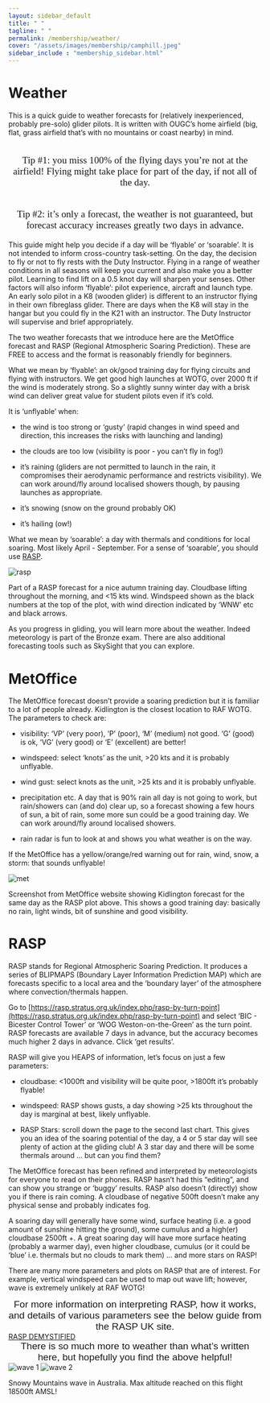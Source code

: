 ```yaml
---
layout: sidebar_default
title: " "
tagline: " "
permalink: /membership/weather/
cover: "/assets/images/membership/camphill.jpeg"
sidebar_include : "membership_sidebar.html"
---
```


<title>Weather - OUGC</title>

# Weather

This is a quick guide to weather forecasts for (relatively inexperienced, probably pre-solo) glider pilots. It is written with OUGC’s home airfield (big, flat, grass airfield that’s with no mountains or coast nearby) in mind.


<div style="text-align: center; font-family: 'Georgia', serif;font-size: 1.2rem">
<br>
Tip #1: you miss 100% of the flying days you’re not at the airfield! Flying might take place for part of the day, if not all of the day.

<br>
<br>

Tip #2: it’s only a forecast, the weather is not guaranteed, but forecast accuracy increases greatly two days in advance.
<br>
</div>

This guide might help you decide if a day will be ‘flyable’  or ‘soarable’. It is not intended to inform cross-country task-setting. On the day, the decision to fly or not to fly rests with the Duty Instructor. Flying in a range of weather conditions in all seasons will keep you current and also make you a better pilot. Learning to find lift on a 0.5 knot day will sharpen your senses. Other factors will also inform ‘flyable’: pilot experience, aircraft and launch type. An early solo pilot in a K8 (wooden glider) is different to an instructor flying in their own fibreglass glider. There are days when the K8 will stay in the hangar but you could fly in the K21 with an instructor. The Duty Instructor will supervise and brief appropriately.

The two weather forecasts that we introduce here are the MetOffice forecast and RASP (Regional Atmospheric Soaring Prediction).  These are FREE to access and the format is reasonably friendly for beginners.

What we mean by ‘flyable’: an ok/good training day for flying circuits and flying with instructors. We get good high launches at WOTG, over 2000 ft if the wind is moderately strong. So a slightly sunny winter day with a brisk wind can deliver great value for student pilots even if it’s cold. 

It is ‘unflyable’ when: 

- the wind is too strong or ‘gusty’ (rapid changes in wind speed and direction, this increases the risks with launching and landing)

- the clouds are too low (visibility is poor - you can’t fly in fog!)

- it’s raining (gliders are not permitted to launch in the rain, it compromises their aerodynamic performance and restricts visibility). We can work around/fly around localised showers though, by pausing launches as appropriate.

- it’s snowing (snow on the ground probably OK)

- it’s hailing (ow!)

What we mean by ‘soarable’: a day with thermals and conditions for local soaring. Most likely April - September. For a sense of ‘soarable’, you should use [RASP](https://rasp.stratus.org.uk/index.php/rasp-by-turn-point).

<img src="/assets/images/membership/rasp_autumn_day.webp" alt="rasp">

Part of a RASP forecast for a nice autumn training day. Cloudbase lifting throughout the morning, and <15 kts wind. Windspeed shown as the black numbers at the top of the plot, with wind direction indicated by ‘WNW’ etc and black arrows.

As you progress in gliding, you will learn more about the weather. Indeed meteorology is part of the Bronze exam. There are also additional forecasting tools such as SkySight that you can explore.

# MetOffice
The MetOffice forecast doesn’t provide a soaring prediction but it is familiar to a lot of people already. Kidlington is the closest location to RAF WOTG. The parameters to check are:

- visibility: ‘VP’ (very poor), ‘P’ (poor), ‘M’ (medium) not good. ‘G’ (good) is ok, ‘VG’ (very good) or ‘E’ (excellent) are better! 

- windspeed: select ‘knots’ as the unit, >20 kts and it is probably unflyable.

- wind gust: select knots as the unit, >25 kts and it is probably unflyable.

- precipitation etc. A day that is 90% rain all day is not going to work, but rain/showers can (and do) clear up, so a forecast showing a few hours of sun, a bit of rain, some more sun could be a good training day. We can work around/fly around localised showers.

- rain radar is fun to look at and shows you what weather is on the way.

If the MetOffice has a yellow/orange/red warning out for rain, wind, snow, a storm: that sounds unflyable!

<img src="/assets/images/membership/metoffice_screen_grab.webp" alt="met">

Screenshot from MetOffice website showing Kidlington forecast for the same day as the RASP plot above. This shows a good training day: basically no rain, light winds, bit of sunshine and good visibility. 

# RASP

RASP stands for Regional Atmospheric Soaring Prediction. It produces a series of BLIPMAPS (Boundary Layer Information Prediction MAP) which are forecasts specific to a local area and the ‘boundary layer’ of the atmosphere where convection/thermals happen.

Go to [https://rasp.stratus.org.uk/index.php/rasp-by-turn-point](https://rasp.stratus.org.uk/index.php/rasp-by-turn-point) and select ‘BIC - Bicester Control Tower’ or ‘WOG Weston-on-the-Green’ as the turn point. RASP forecasts are available 7 days in advance, but the accuracy becomes much higher 2 days in advance. Click ‘get results’.

RASP will give you HEAPS of information, let’s focus on just a few parameters:

- cloudbase: <1000ft and visibility will be quite poor, >1800ft it’s probably flyable! 

- windspeed: RASP shows gusts, a day showing >25 kts throughout the day is marginal at best, likely unflyable.

- RASP Stars: scroll down the page to the second last chart. This gives you an idea of the soaring potential of the day, a 4 or 5 star day will see plenty of action at the gliding club! A 3 star day and there will be some thermals around … but can you find them?

The MetOffice forecast has been refined and interpreted by meteorologists for everyone to read on their phones. RASP hasn’t had this “editing”, and can show you strange or ‘buggy’ results. RASP also doesn’t (directly) show you if there is rain coming. A cloudbase of negative 500ft doesn’t make any physical sense and probably indicates fog.

A soaring day will generally have some wind, surface heating (i.e. a good amount of sunshine hitting the ground), some cumulus and a high(er) cloudbase 2500ft +. A great soaring day will have more surface heating (probably a warmer day), even higher cloudbase, cumulus (or it could be ‘blue’ i.e. thermals but no clouds to mark them) … and more stars on RASP!

There are many more parameters and plots on RASP that are of interest. For example, vertical windspeed can be used to map out wave lift; however, wave is extremely unlikely at RAF WOTG!

<div style="text-align: center; font-family: 'Montserrat', sans-serif; font-weight: 500;font-size: 1.2rem">
    For more information on interpreting RASP, how it works, and details of various parameters see the below guide from the RASP UK site.
</div>

<div class="home-button-wrapper">
  <a href="/assets/documents/membership/RASP.pdf" class="big-button">RASP DEMYSTIFIED</a>
</div>

<div style="text-align: center; font-family: 'Montserrat', sans-serif; font-weight: 500;font-size: 1.2rem">
    There is so much more to weather than what’s written here, but hopefully you find the above helpful!
</div>

<div class="image-grid">
  <img src="/assets/images/membership/wave1.webp" alt="wave 1">
  <img src="/assets/images/membership/wave2.webp" alt="wave 2">
</div>

Snowy Mountains wave in Australia. Max altitude reached on this flight 18500ft AMSL!